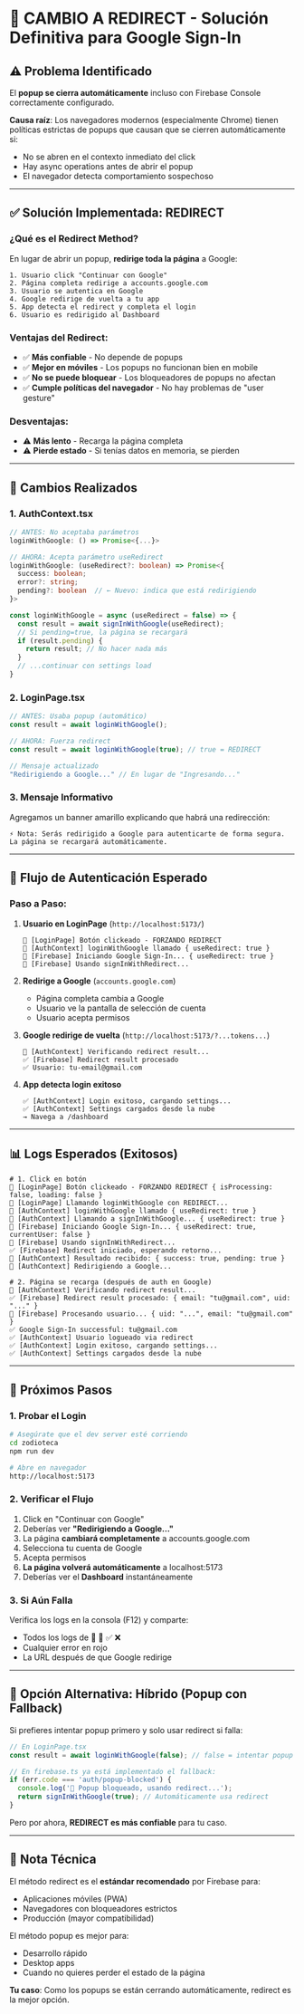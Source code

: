# 🔄 CAMBIO A REDIRECT - Solución Definitiva para Google Sign-In

## ⚠️ Problema Identificado

El **popup se cierra automáticamente** incluso con Firebase Console correctamente configurado.

**Causa raíz**: Los navegadores modernos (especialmente Chrome) tienen políticas estrictas de popups que causan que se cierren automáticamente si:
- No se abren en el contexto inmediato del click
- Hay async operations antes de abrir el popup
- El navegador detecta comportamiento sospechoso

---

## ✅ Solución Implementada: REDIRECT

### ¿Qué es el Redirect Method?

En lugar de abrir un popup, **redirige toda la página** a Google:

```
1. Usuario click "Continuar con Google"
2. Página completa redirige a accounts.google.com
3. Usuario se autentica en Google
4. Google redirige de vuelta a tu app
5. App detecta el redirect y completa el login
6. Usuario es redirigido al Dashboard
```

### Ventajas del Redirect:
- ✅ **Más confiable** - No depende de popups
- ✅ **Mejor en móviles** - Los popups no funcionan bien en mobile
- ✅ **No se puede bloquear** - Los bloqueadores de popups no afectan
- ✅ **Cumple políticas del navegador** - No hay problemas de "user gesture"

### Desventajas:
- ⚠️ **Más lento** - Recarga la página completa
- ⚠️ **Pierde estado** - Si tenías datos en memoria, se pierden

---

## 🔧 Cambios Realizados

### 1. AuthContext.tsx
```typescript
// ANTES: No aceptaba parámetros
loginWithGoogle: () => Promise<{...}>

// AHORA: Acepta parámetro useRedirect
loginWithGoogle: (useRedirect?: boolean) => Promise<{
  success: boolean; 
  error?: string; 
  pending?: boolean  // ← Nuevo: indica que está redirigiendo
}>

const loginWithGoogle = async (useRedirect = false) => {
  const result = await signInWithGoogle(useRedirect);
  // Si pending=true, la página se recargará
  if (result.pending) {
    return result; // No hacer nada más
  }
  // ...continuar con settings load
}
```

### 2. LoginPage.tsx
```typescript
// ANTES: Usaba popup (automático)
const result = await loginWithGoogle();

// AHORA: Fuerza redirect
const result = await loginWithGoogle(true); // true = REDIRECT

// Mensaje actualizado
"Redirigiendo a Google..." // En lugar de "Ingresando..."
```

### 3. Mensaje Informativo
Agregamos un banner amarillo explicando que habrá una redirección:

```
⚡ Nota: Serás redirigido a Google para autenticarte de forma segura. 
La página se recargará automáticamente.
```

---

## 🧪 Flujo de Autenticación Esperado

### Paso a Paso:

1. **Usuario en LoginPage** (`http://localhost:5173/`)
   ```
   🔵 [LoginPage] Botón clickeado - FORZANDO REDIRECT
   🔵 [AuthContext] loginWithGoogle llamado { useRedirect: true }
   🔵 [Firebase] Iniciando Google Sign-In... { useRedirect: true }
   🔄 [Firebase] Usando signInWithRedirect...
   ```

2. **Redirige a Google** (`accounts.google.com`)
   - Página completa cambia a Google
   - Usuario ve la pantalla de selección de cuenta
   - Usuario acepta permisos

3. **Google redirige de vuelta** (`http://localhost:5173/?...tokens...`)
   ```
   🔵 [AuthContext] Verificando redirect result...
   ✅ [Firebase] Redirect result procesado
   ✅ Usuario: tu-email@gmail.com
   ```

4. **App detecta login exitoso**
   ```
   ✅ [AuthContext] Login exitoso, cargando settings...
   ✅ [AuthContext] Settings cargados desde la nube
   → Navega a /dashboard
   ```

---

## 📊 Logs Esperados (Exitosos)

```
# 1. Click en botón
🔵 [LoginPage] Botón clickeado - FORZANDO REDIRECT { isProcessing: false, loading: false }
🔵 [LoginPage] Llamando loginWithGoogle con REDIRECT...
🔵 [AuthContext] loginWithGoogle llamado { useRedirect: true }
🔵 [AuthContext] Llamando a signInWithGoogle... { useRedirect: true }
🔵 [Firebase] Iniciando Google Sign-In... { useRedirect: true, currentUser: false }
🔄 [Firebase] Usando signInWithRedirect...
✅ [Firebase] Redirect iniciado, esperando retorno...
🔵 [AuthContext] Resultado recibido: { success: true, pending: true }
🔄 [AuthContext] Redirigiendo a Google...

# 2. Página se recarga (después de auth en Google)
🔵 [AuthContext] Verificando redirect result...
✅ [Firebase] Redirect result procesado: { email: "tu@gmail.com", uid: "..." }
🔵 [Firebase] Procesando usuario... { uid: "...", email: "tu@gmail.com" }
✅ Google Sign-In successful: tu@gmail.com
✅ [AuthContext] Usuario logueado via redirect
✅ [AuthContext] Login exitoso, cargando settings...
✅ [AuthContext] Settings cargados desde la nube
```

---

## 🎯 Próximos Pasos

### 1. Probar el Login
```bash
# Asegúrate que el dev server esté corriendo
cd zodioteca
npm run dev

# Abre en navegador
http://localhost:5173
```

### 2. Verificar el Flujo
1. Click en "Continuar con Google"
2. Deberías ver **"Redirigiendo a Google..."**
3. La página **cambiará completamente** a accounts.google.com
4. Selecciona tu cuenta de Google
5. Acepta permisos
6. **La página volverá automáticamente** a localhost:5173
7. Deberías ver el **Dashboard** instantáneamente

### 3. Si Aún Falla
Verifica los logs en la consola (F12) y comparte:
- Todos los logs de 🔵 🔄 ✅ ❌
- Cualquier error en rojo
- La URL después de que Google redirige

---

## 🔄 Opción Alternativa: Híbrido (Popup con Fallback)

Si prefieres intentar popup primero y solo usar redirect si falla:

```typescript
// En LoginPage.tsx
const result = await loginWithGoogle(false); // false = intentar popup primero

// En firebase.ts ya está implementado el fallback:
if (err.code === 'auth/popup-blocked') {
  console.log('🔄 Popup bloqueado, usando redirect...');
  return signInWithGoogle(true); // Automáticamente usa redirect
}
```

Pero por ahora, **REDIRECT es más confiable** para tu caso.

---

## 📝 Nota Técnica

El método redirect es el **estándar recomendado** por Firebase para:
- Aplicaciones móviles (PWA)
- Navegadores con bloqueadores estrictos
- Producción (mayor compatibilidad)

El método popup es mejor para:
- Desarrollo rápido
- Desktop apps
- Cuando no quieres perder el estado de la página

**Tu caso**: Como los popups se están cerrando automáticamente, redirect es la mejor opción.

